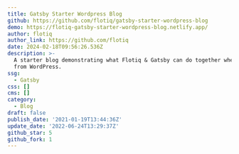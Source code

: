 ```yaml
---
title: Gatsby Starter Wordpress Blog
github: https://github.com/flotiq/gatsby-starter-wordpress-blog
demo: https://flotiq-gatsby-starter-wordpress-blog.netlify.app/
author: flotiq
author_link: https://github.com/flotiq
date: 2024-02-18T09:56:26.536Z
description: >-
  A starter blog demonstrating what Flotiq & Gatsby can do together when moving
  from WordPress.
ssg:
  - Gatsby
css: []
cms: []
category:
  - Blog
draft: false
publish_date: '2021-01-19T13:44:36Z'
update_date: '2022-06-24T13:29:37Z'
github_star: 5
github_fork: 1
---
```


